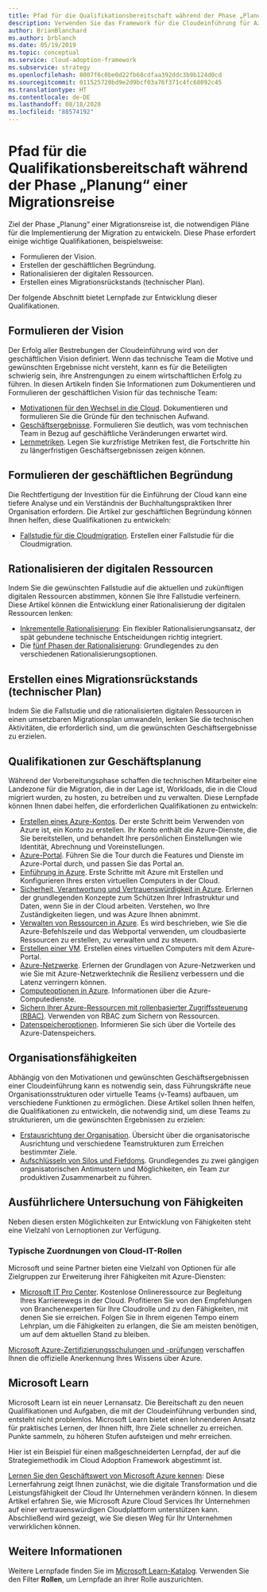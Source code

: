 ```yaml
---
title: Pfad für die Qualifikationsbereitschaft während der Phase „Planung“ einer Migrationsreise
description: Verwenden Sie das Framework für die Cloudeinführung für Azure, um sich mit dem Pfad für die Qualifikationsbereitschaft während der Planungsphase der Migration vertraut zu machen.
author: BrianBlanchard
ms.author: brblanch
ms.date: 05/19/2019
ms.topic: conceptual
ms.service: cloud-adoption-framework
ms.subservice: strategy
ms.openlocfilehash: 8007f6c0be0d22fb68cdfaa392ddc3b9b124d0cd
ms.sourcegitcommit: 011525720bd9e2d9bcf03a76f371c4fc68092c45
ms.translationtype: HT
ms.contentlocale: de-DE
ms.lasthandoff: 08/18/2020
ms.locfileid: "88574192"
---
```

# <a name="skills-readiness-path-during-the-plan-phase-of-a-migration-journey"></a>Pfad für die Qualifikationsbereitschaft während der Phase „Planung“ einer Migrationsreise

Ziel der Phase „Planung“ einer Migrationsreise ist, die notwendigen Pläne für die Implementierung der Migration zu entwickeln. Diese Phase erfordert einige wichtige Qualifikationen, beispielsweise:

- Formulieren der Vision.
- Erstellen der geschäftlichen Begründung.
- Rationalisieren der digitalen Ressourcen.
- Erstellen eines Migrationsrückstands (technischer Plan).

Der folgende Abschnitt bietet Lernpfade zur Entwicklung dieser Qualifikationen.

## <a name="establish-the-vision"></a>Formulieren der Vision

Der Erfolg aller Bestrebungen der Cloudeinführung wird von der geschäftlichen Vision definiert. Wenn das technische Team die Motive und gewünschten Ergebnisse nicht versteht, kann es für die Beteiligten schwierig sein, ihre Anstrengungen zu einem wirtschaftlichen Erfolg zu führen. In diesen Artikeln finden Sie Informationen zum Dokumentieren und Formulieren der geschäftlichen Vision für das technische Team:

- [Motivationen für den Wechsel in die Cloud](./motivations.md). Dokumentieren und formulieren Sie die Gründe für den technischen Aufwand.
- [Geschäftsergebnisse](./business-outcomes/index.md). Formulieren Sie deutlich, was vom technischen Team in Bezug auf geschäftliche Veränderungen erwartet wird.
- [Lernmetriken](./learning-metrics.md). Legen Sie kurzfristige Metriken fest, die Fortschritte hin zu längerfristigen Geschäftsergebnissen zeigen können.

## <a name="build-the-business-justification"></a>Formulieren der geschäftlichen Begründung

Die Rechtfertigung der Investition für die Einführung der Cloud kann eine tiefere Analyse und ein Verständnis der Buchhaltungspraktiken Ihrer Organisation erfordern. Die Artikel zur geschäftlichen Begründung können Ihnen helfen, diese Qualifikationen zu entwickeln:

- [Fallstudie für die Cloudmigration](./cloud-migration-business-case.md). Erstellen einer Fallstudie für die Cloudmigration.

## <a name="rationalize-the-digital-estate"></a>Rationalisieren der digitalen Ressourcen

Indem Sie die gewünschten Fallstudie auf die aktuellen und zukünftigen digitalen Ressourcen abstimmen, können Sie Ihre Fallstudie verfeinern. Diese Artikel können die Entwicklung einer Rationalisierung der digitalen Ressourcen lenken:

- [Inkrementelle Rationalisierung](../digital-estate/rationalize.md): Ein flexibler Rationalisierungsansatz, der spät gebundene technische Entscheidungen richtig integriert.
- Die [fünf Phasen der Rationalisierung](../digital-estate/5-rs-of-rationalization.md): Grundlegendes zu den verschiedenen Rationalisierungsoptionen.

## <a name="create-a-migration-backlog-technical-plan"></a>Erstellen eines Migrationsrückstands (technischer Plan)

Indem Sie die Fallstudie und die rationalisierten digitalen Ressourcen in einen umsetzbaren Migrationsplan umwandeln, lenken Sie die technischen Aktivitäten, die erforderlich sind, um die gewünschten Geschäftsergebnisse zu erzielen.

## <a name="business-planning-skills"></a>Qualifikationen zur Geschäftsplanung

Während der Vorbereitungsphase schaffen die technischen Mitarbeiter eine Landezone für die Migration, die in der Lage ist, Workloads, die in die Cloud migriert wurden, zu hosten, zu betreiben und zu verwalten. Diese Lernpfade können Ihnen dabei helfen, die erforderlichen Qualifikationen zu entwickeln:

- [Erstellen eines Azure-Kontos](/learn/modules/create-an-azure-account). Der erste Schritt beim Verwenden von Azure ist, ein Konto zu erstellen. Ihr Konto enthält die Azure-Dienste, die Sie bereitstellen, und behandelt Ihre persönlichen Einstellungen wie Identität, Abrechnung und Voreinstellungen.
- [Azure-Portal](/learn/modules/tour-azure-portal). Führen Sie die Tour durch die Features und Dienste im Azure-Portal durch, und passen Sie das Portal an.
- [Einführung in Azure](/learn/modules/welcome-to-azure). Erste Schritte mit Azure mit Erstellen und Konfigurieren Ihres ersten virtuellen Computers in der Cloud.
- [Sicherheit, Verantwortung und Vertrauenswürdigkeit in Azure](/learn/modules/intro-to-security-in-azure). Erlernen der grundlegenden Konzepte zum Schützen Ihrer Infrastruktur und Daten, wenn Sie in der Cloud arbeiten. Verstehen, wo Ihre Zuständigkeiten liegen, und was Azure Ihnen abnimmt.
- [Verwalten von Ressourcen in Azure](/learn/paths/manage-resources-in-azure). Es wird beschrieben, wie Sie die Azure-Befehlszeile und das Webportal verwenden, um cloudbasierte Ressourcen zu erstellen, zu verwalten und zu steuern.
- [Erstellen einer VM](/learn/modules/create-windows-virtual-machine-in-azure). Erstellen eines virtuellen Computers mit dem Azure-Portal.
- [Azure-Netzwerke](/learn/modules/intro-to-azure-networking). Erlernen der Grundlagen von Azure-Netzwerken und wie Sie mit Azure-Netzwerktechnik die Resilienz verbessern und die Latenz verringern können.
- [Computeoptionen in Azure](/learn/modules/intro-to-azure-compute). Informationen über die Azure-Computedienste.
- [Sichern Ihrer Azure-Ressourcen mit rollenbasierter Zugriffssteuerung (RBAC)](/learn/modules/secure-azure-resources-with-rbac). Verwenden von RBAC zum Sichern von Ressourcen.
- [Datenspeicheroptionen](/learn/modules/intro-to-data-in-azure). Informieren Sie sich über die Vorteile des Azure-Datenspeichers.

## <a name="organizational-skills"></a>Organisationsfähigkeiten

Abhängig von den Motivationen und gewünschten Geschäftsergebnissen einer Cloudeinführung kann es notwendig sein, dass Führungskräfte neue Organisationsstrukturen oder virtuelle Teams (v-Teams) aufbauen, um verschiedene Funktionen zu ermöglichen. Diese Artikel sollen Ihnen helfen, die Qualifikationen zu entwickeln, die notwendig sind, um diese Teams zu strukturieren, um die gewünschten Ergebnissen zu erzielen:

- [Erstausrichtung der Organisation](../organize/index.md). Übersicht über die organisatorische Ausrichtung und verschiedene Teamstrukturen zum Erreichen bestimmter Ziele.
- [Aufschlüsseln von Silos und Fiefdoms](../organize/fiefdoms-silos.md). Grundlegendes zu zwei gängigen organisatorischen Antimustern und Möglichkeiten, ein Team zur produktiven Zusammenarbeit zu führen.

## <a name="deeper-skills-exploration"></a>Ausführlichere Untersuchung von Fähigkeiten

Neben diesen ersten Möglichkeiten zur Entwicklung von Fähigkeiten steht eine Vielzahl von Lernoptionen zur Verfügung.

### <a name="typical-mappings-of-cloud-it-roles"></a>Typische Zuordnungen von Cloud-IT-Rollen

Microsoft und seine Partner bieten eine Vielzahl von Optionen für alle Zielgruppen zur Erweiterung ihrer Fähigkeiten mit Azure-Diensten:

- [Microsoft IT Pro Center](https://www.microsoft.com/itpro). Kostenlose Onlineressource zur Begleitung Ihres Karrierewegs in der Cloud. Profitieren Sie von den Empfehlungen von Branchenexperten für Ihre Cloudrolle und zu den Fähigkeiten, mit denen Sie sie erreichen. Folgen Sie in Ihrem eigenen Tempo einem Lehrplan, um die Fähigkeiten zu erlangen, die Sie am meisten benötigen, um auf dem aktuellen Stand zu bleiben.

[Microsoft Azure-Zertifizierungsschulungen und -prüfungen](https://www.microsoft.com/learning/certification-overview.aspx) verschaffen Ihnen die offizielle Anerkennung Ihres Wissens über Azure.

## <a name="microsoft-learn"></a>Microsoft Learn

Microsoft Learn ist ein neuer Lernansatz. Die Bereitschaft zu den neuen Qualifikationen und Aufgaben, die mit der Cloudeinführung verbunden sind, entsteht nicht problemlos. Microsoft Learn bietet einen lohnenderen Ansatz für praktisches Lernen, der Ihnen hilft, Ihre Ziele schneller zu erreichen. Punkte sammeln, zu höheren Stufen aufsteigen und mehr erreichen.

Hier ist ein Beispiel für einen maßgeschneiderten Lernpfad, der auf die Strategiemethodik im Cloud Adoption Framework abgestimmt ist.

[Lernen Sie den Geschäftswert von Microsoft Azure kennen](/learn/paths/learn-business-value-of-azure): Diese Lernerfahrung zeigt Ihnen zunächst, wie die digitale Transformation und die Leistungsfähigkeit der Cloud Ihr Unternehmen verändern können. In diesem Artikel erfahren Sie, wie Microsoft Azure Cloud Services Ihr Unternehmen auf einer vertrauenswürdigen Cloudplattform unterstützen kann. Abschließend wird gezeigt, wie Sie diesen Weg für Ihr Unternehmen verwirklichen können.

## <a name="learn-more"></a>Weitere Informationen

Weitere Lernpfade finden Sie im [Microsoft Learn-Katalog](/learn/browse). Verwenden Sie den Filter **Rollen**, um Lernpfade an ihrer Rolle auszurichten.
